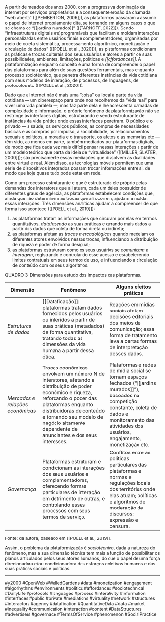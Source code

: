 A partir de meados dos anos 2000, com a progressiva dominação da internet por serviços proprietários e a consequente erosão da chamada “web aberta” ([[PEMBERTON, 2006]]), as plataformas passaram a assumir o papel de internet propriamente dita, se tornando em alguns casos o que se chama de “[[jardins murados]]” ([[TARNOFF, 2022]]). Sendo “infraestruturas digitais (re)programáveis que facilitam e moldam interações personalizadas entre usuários finais e complementadores, organizadas por meio de coleta sistemática, processamento algorítmico, monetização e circulação de dados” ([[POELL et al., 2020]]), as plataformas condicionam as práticas e trocas culturais dos seus usuários e atores a partir de suas possibilidades, ambientes, limitações, políticas e _[[affordances]]_. A plataformização enquanto conceito é uma forma de compreender o papel das plataformas para além de suas questões ferramentais, mas enquanto processo sociotécnico, que penetra diferentes instâncias da vida cotidiana com seus modelos de interação, de processos, de linguagens, de protocolos etc ([[POELL et al., 2020]]).

Dado que a Internet não é mais uma “coisa” ou local à parte da vida cotidiana — um ciberespaço para onde nos recolhemos da “vida real” para viver uma vida paralela —, mas faz parte dela e lhe acrescenta camadas de complexidade e informação, o próprio fenômeno da plataformização não se restringe às interfaces digitais, estruturando e sendo estruturante de instâncias da vida prática onde essas interfaces penetram. O público e o privado — a saúde, os serviços públicos, as compras de necessidades básicas e as compras por impulso, a sociabilidade, os relacionamentos sexuais e políticos, a moradia e o transporte, os afetos e as memórias etc — têm sido, ao menos em parte, também mediados por plataformas digitais, de modo que fica cada vez mais difícil pensar nessas interações a partir de um modelo teórico que parta da ideia de “virtualidade” ([[MILLER; SLATER, 2000]]); são precisamente essas mediações que dissolvem as dualidades entre virtual e real. Além disso, as tecnologias móveis permitem que uma série de dispositivos integrados possam trocar informações entre si, de modo que hoje quase tudo pode estar em rede.

Como um processo estruturante e que é estruturado ele próprio pelas demandas dos interatores que ali atuam, cada um deles possuidor de diferentes graus de agência, as plataformas estabelecem condições que, ainda que não determinem as trocas que ali ocorrem, ajudam a moldar essas interações. Três dimensões analíticas ajudam a compreender de que forma isso acontece ([[POELL et al., 2019]]): 

1. as plataformas tratam as informações que circulam por elas em termos quantitativos, _datafazendo_ as suas práticas e gerando mais dados a partir dos dados que coleta de forma direta ou indireta;
2. as plataformas afetam as _trocas mercadológicas_ quando medeiam os diferentes atores envolvidos nessas trocas, influenciando a distribuição de riqueza e poder de forma desigual;
3. as plataformas estruturam como os seus usuários se _comunicam e interagem_, registrando e controlando esse acesso e estabelecendo limites contratuais em seus termos de uso, e influenciando a circulação de conteúdo com os seus algoritmos.

QUADRO 3: Dimensões para estudo dos impactos das plataformas.

| Dimensão | Fenômeno | Alguns efeitos práticos |
|----------|----------|-------------------------|
| _Estruturas de dados_ | [[Dataficação]]: plataformas tratam dados fornecidos pelos usuários ou inferidos a partir de suas práticas (metadados) de forma quantitativa, tratando todas as dimensões da vida humana a partir dessa ótica. | Reações em mídias sociais afetam decisões editoriais dos meios de comunicação; essa forma de tratamento leva a certas formas de interpretação desses dados. |
| _Mercados e relações econômicas_ | Trocas econômicas envolvem um número N de interatores, afetando a distribuição de poder econômico e riqueza, reforçando o poder das plataformas enquanto distribuidoras de conteúdo e tornando seu modelo de negócio altamente dependente de anunciantes e dos seus interesses. | Plataformas e redes de mídia social se tornam espaços fechados (“[[jardins murados]]”), baseados na competição constante, coleta de dados e monitoramento das atividades dos usuários, engajamento, monetização etc. |
| _Governança_ | Plataformas estruturam e condicionam as interações dos seus usuários e complementadores, oferecendo formas particulares de interação em detrimento de outras, e controlando esses processos com seus termos de serviço. | Conflitos entre as políticas particulares das plataformas e normas e regulações locais dos territórios onde elas atuam; políticas e algoritmos de moderação de discursos: expressão e censura. |

Fonte: da autora, baseado em [[POELL et al., 2019]].

Assim, o problema da plataformização é _sociotécnico_, dada a natureza do fenômeno, mas a sua dimensão técnica tem mais a função de possibilitar os planos articulados pelos seus atores humanos, do que o papel de uma força direcionadora e/ou condicionadora dos esforços coletivos humanos e das suas práticas sociais e políticas.

---
#y2000 #OpenWeb #WalledGardens #data #monetization #engagement #algorhythms #environments #politics #affordances #sociotechnical #DailyLife #protocols #languages #process #interativity #information #interfaces #public #private #mediations #virtuality #network #structures #interactors #agency #datafication #QuantitativeData #data #market #inequality #communication #interaction #content #DataStructures #advertisers #governace #TermsOfService #phenomenon #SocialPractice